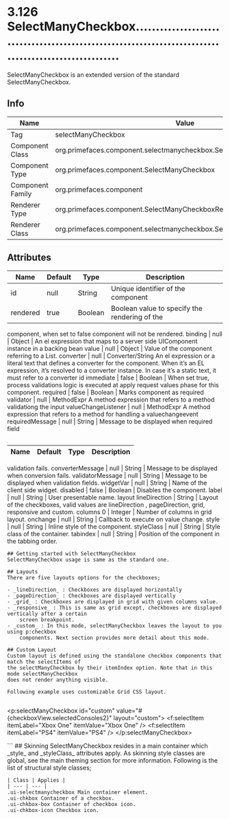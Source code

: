 # 3.126 SelectManyCheckbox......................................................................................................

SelectManyCheckbox is an extended version of the standard SelectManyCheckbox.

## Info

| Name | Value |
| - | - |
| Tag | selectManyCheckbox
| Component Class | org.primefaces.component.selectmanycheckbox.SelectManyCheckbox
| Component Type | org.primefaces.component.SelectManyCheckbox
| Component Family | org.primefaces.component |
| Renderer Type | org.primefaces.component.SelectManyCheckboxRenderer
| Renderer Class | org.primefaces.component.selectmanycheckbox.SelectManyCheckboxRenderer

## Attributes

| Name | Default | Type | Description | 
| --- | --- | --- | --- |
id | null | String | Unique identifier of the component
rendered | true | Boolean | Boolean value to specify the rendering of the
component, when set to false component will
not be rendered.
binding | null | Object | An el expression that maps to a server side UIComponent instance in a backing bean
value | null | Object | Value of the component referring to a List.
converter | null | Converter/String An el expression or a literal text that defines
a converter for the component. When it’s an
EL expression, it’s resolved to a converter
instance. In case it’s a static text, it must refer
to a converter id
immediate | false | Boolean | When set true, process validations logic is
executed at apply request values phase for
this component.
required | false | Boolean | Marks component as required
validator | null | MethodExpr A method expression that refers to a method
validationg the input
valueChangeListener | null | MethodExpr A method expression that refers to a method
for handling a valuechangeevent
requiredMessage | null | String | Message to be displayed when required field
```

```
| Name | Default | Type | Description | 
| --- | --- | --- | --- |
validation fails.
converterMessage | null | String | Message to be displayed when conversion
fails.
validatorMessage | null | String | Message to be displayed when validation
fields.
widgetVar | null | String | Name of the client side widget.
disabled | false | Boolean | Disables the component.
label | null | String | User presentable name.
layout lineDirection | String | Layout of the checkboxes, valid values are
lineDirection , pageDirection, grid,
responsive and custom.
columns 0 | Integer | Number of columns in grid layout.
onchange | null | String | Callback to execute on value change.
style | null | String | Inline style of the component.
styleClass | null | String | Style class of the container.
tabindex | null | String | Position of the component in the tabbing
order.
```
## Getting started with SelectManyCheckbox
SelectManyCheckbox usage is same as the standard one.

## Layouts
There are five layouts options for the checkboxes;

- _lineDirection_ : Checkboxes are displayed horizontally
- _pageDirection_ : Checkboxes are displayed vertically
- _grid_ : Checkboxes are displayed in grid with given columns value.
- _responsive_ : This is same as grid except, checkboxes are displayed vertically after a certain
    screen breakpoint.
- _custom_ : In this mode, selectManyCheckbox leaves the layout to you using p:checkbox
    components. Next section provides more detail about this mode.

## Custom Layout
Custom layout is defined using the standalone checkbox components that match the selectItems of
the selectManyCheckbox by their itemIndex option. Note that in this mode selectManyCheckbox
does not render anything visible.

Following example uses customizable Grid CSS layout.


```
<p:selectManyCheckbox id="custom" value="#{checkboxView.selectedConsoles2}"
layout="custom">
<f:selectItem itemLabel="Xbox One" itemValue="Xbox One" />
<f:selectItem itemLabel="PS4" itemValue="PS4" />
</p:selectManyCheckbox>
<div class="ui-grid ui-grid-responsive">
<div class="ui-grid-row">
<div class="ui-grid-col-6">
<p:outputLabel for="opt1" value="Xbox One" style="display:block"/>
<p:checkbox id="opt1" for="custom" itemIndex="0" />
</div>
<div class="ui-grid-col-6">
<p:outputLabel for="opt2" value="PS4" style="display:block"/>
<p:checkbox id="opt2" for="custom" itemIndex="1" />
</div>
</div>
</div>
```
## Skinning
SelectManyCheckbox resides in a main container which _style_ and _styleClass_ attributes apply. As
skinning style classes are global, see the main theming section for more information. Following is
the list of structural style classes;

```
| Class | Applies | 
| --- | --- | 
.ui-selectmanycheckbox Main container element.
.ui-chkbox Container of a checkbox.
.ui-chkbox-box Container of checkbox icon.
.ui-chkbox-icon Checkbox icon.
```
